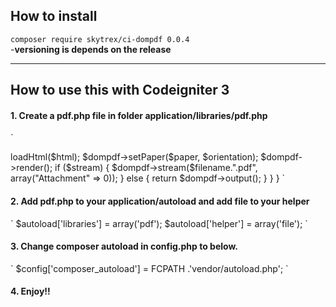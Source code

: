 <h2> How to install </h4>

`composer require skytrex/ci-dompdf 0.0.4`
<br>
-<b>versioning is depends on the release </b>
<hr>
<h2> How to use this with Codeigniter 3 </h4>

<h4>1. Create a pdf.php file in folder <b> application/libraries/pdf.php </b> </h4> 

`
<?php
defined('BASEPATH') OR exit('No direct script access allowed');

require_once("./vendor/skytrex/ci-dompdf/autoload.inc.php");

use Dompdf\Dompdf;

class pdf {

  public function generate($html, $filename='', $stream=TRUE, $paper = 'A4', $orientation = "portrait")
  {
    $dompdf = new DOMPDF();
    $dompdf->loadHtml($html);
    $dompdf->setPaper($paper, $orientation);
    $dompdf->render();
    if ($stream) {
        $dompdf->stream($filename.".pdf", array("Attachment" => 0));
    } else {
        return $dompdf->output();
    }
  }
}
`

<h4>2. Add pdf.php to your <b> application/autoload </b> and add file to your helper </h4>

`
$autoload['libraries'] = array('pdf');

$autoload['helper'] = array('file');
`

<h4>3. Change <b>composer autoload</b> in <b>config.php</b> to below. </h4>

` 
$config['composer_autoload'] = FCPATH .'vendor/autoload.php';
`

<h4>4. Enjoy!! </h4>
